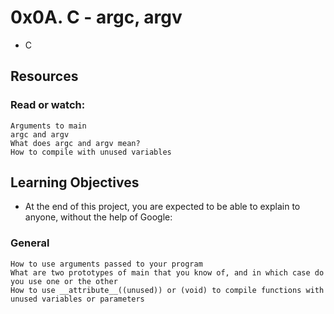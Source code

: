 # 0x0A. C - argc, argv
- C

## Resources
### Read or watch:
	Arguments to main
	argc and argv
	What does argc and argv mean?
	How to compile with unused variables

## Learning Objectives
- At the end of this project, you are expected to be able to explain to anyone, without the help of Google:

### General
	How to use arguments passed to your program
	What are two prototypes of main that you know of, and in which case do you use one or the other
	How to use __attribute__((unused)) or (void) to compile functions with unused variables or parameters
